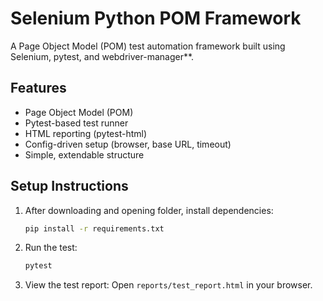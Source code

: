 # Selenium Python POM Framework

A Page Object Model (POM) test automation framework built using Selenium, pytest, and webdriver-manager**.

## Features
- Page Object Model (POM)
- Pytest-based test runner
- HTML reporting (pytest-html)
- Config-driven setup (browser, base URL, timeout)
- Simple, extendable structure

## Setup Instructions

1. After downloading and opening folder, install dependencies:
   ```bash
   pip install -r requirements.txt
   ```

2. Run the test:
   ```bash
   pytest
   ```

3. View the test report:
   Open `reports/test_report.html` in your browser.
